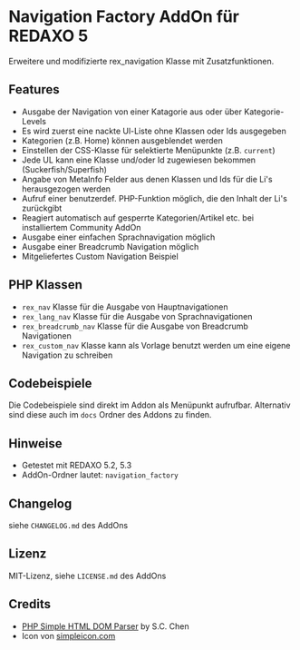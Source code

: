 Navigation Factory AddOn für REDAXO 5
=====================================

Erweitere und modifizierte rex_navigation Klasse mit Zusatzfunktionen.

Features
--------

* Ausgabe der Navigation von einer Katagorie aus oder über Kategorie-Levels
* Es wird zuerst eine nackte Ul-Liste ohne Klassen oder Ids ausgegeben
* Kategorien (z.B. Home) können ausgeblendet werden
* Einstellen der CSS-Klasse für selektierte Menüpunkte (z.B. `current`)
* Jede UL kann eine Klasse und/oder Id zugewiesen bekommen (Suckerfish/Superfish)
* Angabe von MetaInfo Felder aus denen Klassen und Ids für die Li's herausgezogen werden
* Aufruf einer benutzerdef. PHP-Funktion möglich, die den Inhalt der Li's zurückgibt
* Reagiert automatisch auf gesperrte Kategorien/Artikel etc. bei installiertem Community AddOn
* Ausgabe einer einfachen Sprachnavigation möglich
* Ausgabe einer Breadcrumb Navigation möglich
* Mitgeliefertes Custom Navigation Beispiel

PHP Klassen
------------

* `rex_nav` Klasse für die Ausgabe von Hauptnavigationen
* `rex_lang_nav` Klasse für die Ausgabe von Sprachnavigationen
* `rex_breadcrumb_nav` Klasse für die Ausgabe von Breadcrumb Navigationen
* `rex_custom_nav` Klasse kann als Vorlage benutzt werden um eine eigene Navigation zu schreiben

Codebeispiele
-------------

Die Codebeispiele sind direkt im Addon als Menüpunkt aufrufbar. Alternativ sind diese auch im `docs` Ordner des Addons zu finden.

Hinweise
--------

* Getestet mit REDAXO 5.2, 5.3
* AddOn-Ordner lautet: `navigation_factory`

Changelog
---------

siehe `CHANGELOG.md` des AddOns

Lizenz
------

MIT-Lizenz, siehe `LICENSE.md` des AddOns

Credits
-------

* [PHP Simple HTML DOM Parser](http://simplehtmldom.sourceforge.net/) by S.C. Chen
* Icon von [simpleicon.com](http://simpleicon.com)
